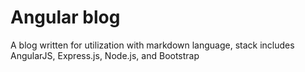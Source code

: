 # Angular blog
A blog written for utilization with markdown language, stack includes AngularJS, Express.js, Node.js, and Bootstrap
